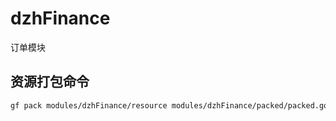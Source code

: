 # dzhFinance 
订单模块


## 资源打包命令


```bash
gf pack modules/dzhFinance/resource modules/dzhFinance/packed/packed.go -p modules/dzhFinance/resource
```

